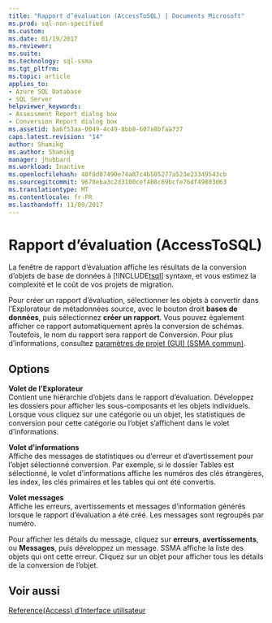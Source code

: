 ```yaml
---
title: "Rapport d’évaluation (AccessToSQL) | Documents Microsoft"
ms.prod: sql-non-specified
ms.custom: 
ms.date: 01/19/2017
ms.reviewer: 
ms.suite: 
ms.technology: sql-ssma
ms.tgt_pltfrm: 
ms.topic: article
applies_to:
- Azure SQL Database
- SQL Server
helpviewer_keywords:
- Assessment Report dialog box
- Conversion Report dialog box
ms.assetid: ba6f53aa-0049-4c49-8bb8-607a8bfaa737
caps.latest.revision: "14"
author: Shamikg
ms.author: Shamikg
manager: jhubbard
ms.workload: Inactive
ms.openlocfilehash: 40f8d07490e74a87c4b505277a523e23349543cb
ms.sourcegitcommit: 9678eba3c2d3100cef408c69bcfe76df49803d63
ms.translationtype: MT
ms.contentlocale: fr-FR
ms.lasthandoff: 11/09/2017
---
```

# <a name="assessment-report-accesstosql"></a>Rapport d’évaluation (AccessToSQL)
La fenêtre de rapport d’évaluation affiche les résultats de la conversion d’objets de base de données à [!INCLUDE[tsql](../../includes/tsql_md.md)] syntaxe, et vous estimez la complexité et le coût de vos projets de migration.  
  
Pour créer un rapport d’évaluation, sélectionner les objets à convertir dans l’Explorateur de métadonnées source, avec le bouton droit **bases de données**, puis sélectionnez **créer un rapport**. Vous pouvez également afficher ce rapport automatiquement après la conversion de schémas. Toutefois, le nom du rapport sera rapport de Conversion. Pour plus d’informations, consultez [paramètres de projet (GUI) (SSMA commun)](http://msdn.microsoft.com/en-us/cf06baf1-8714-48a3-95dc-781f6ca53693).  
  
## <a name="options"></a>Options  
**Volet de l’Explorateur**  
Contient une hiérarchie d’objets dans le rapport d’évaluation. Développez les dossiers pour afficher les sous-composants et les objets individuels. Lorsque vous cliquez sur une catégorie ou un objet, les statistiques de conversion pour cette catégorie ou l’objet s’affichent dans le volet d’informations.  
  
**Volet d’informations**  
Affiche des messages de statistiques ou d’erreur et d’avertissement pour l’objet sélectionné conversion. Par exemple, si le dossier Tables est sélectionné, le volet d’informations affiche les numéros des clés étrangères, les index, les clés primaires et les tables qui ont été convertis.  
  
**Volet messages**  
Affiche les erreurs, avertissements et messages d’information générés lorsque le rapport d’évaluation a été créé. Les messages sont regroupés par numéro.  
  
Pour afficher les détails du message, cliquez sur **erreurs**, **avertissements**, ou **Messages**, puis développez un message. SSMA affiche la liste des objets qui ont cette erreur. Cliquez sur un objet pour afficher tous les détails de la conversion de l’objet.  
  
## <a name="see-also"></a>Voir aussi  
[Reference(Access) d’Interface utilisateur](http://msdn.microsoft.com/en-us/af24c303-4a41-449b-9c86-d6558a97e839)  
  
